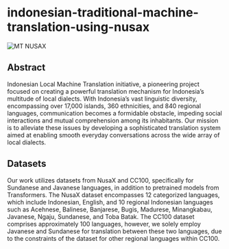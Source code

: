 # indonesian-traditional-machine-translation-using-nusax

![MT NUSAX](https://github.com/arizalatansa/indonesian-traditional-machine-translation-using-nusax/assets/108741841/0467e278-384a-4394-979f-17dae89931e0)

## Abstract
Indonesian Local Machine Translation initiative, a pioneering project focused on creating a powerful translation mechanism for Indonesia’s multitude of local dialects. With Indonesia’s vast linguistic diversity, encompassing over 17,000 islands, 360 ethnicities, and 840 regional languages, communication becomes a formidable obstacle, impeding social interactions and mutual comprehension among its inhabitants. Our mission is to alleviate these issues by developing a sophisticated translation system aimed at enabling smooth everyday conversations across the wide array of local dialects.


## Datasets
Our work utilizes datasets from NusaX and CC100, specifically for Sundanese and Javanese languages, in addition to pretrained models from Transformers. The NusaX dataset encompasses 12 categorized languages, which include Indonesian, English, and 10 regional Indonesian languages such as Acehnese, Balinese, Banjarese, Bugis, Madurese, Minangkabau, Javanese, Ngaju, Sundanese, and Toba Batak. The CC100 dataset comprises approximately 100 languages, however, we solely employ Javanese and Sundanese for translation between these two languages, due to the constraints of the dataset for other regional languages within CC100.
